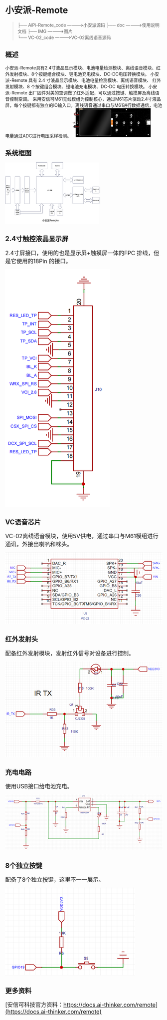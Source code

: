 # 小安派-Remote
>
>├── AiPi-Remote_code ————>小安派源码
>├── doc              ————>使用说明文档
>├── IMG              ————>图片       
>└── VC-02_code       ————>VC-02离线语音源码
>

## 概述

小安派-Remote具有2.4寸液晶显示模块、电池电量检测模块、离线语音模块、红外发射模块、8个按键组合模块、锂电池充电模块、DC-DC电压转换模块。
小安派-Remote 具有 2.4 寸液晶显示模块、电池电量检测模块、离线语音模块、 红外发射模块、8 个按键组合模块、锂电池充电模块、DC-DC 电压转换模块。
小安派-Remote 出厂固件对美的空调做了红外适配，可以通过按键、触摸屏及离线语音控制空调。 
采用安信可M61无线模组为控制核心，通过M61芯片驱动2.4寸液晶屏，每个按键都有独立的IO输入口，离线语音通过串口与M61进行数据通信，电池电量通过ADC进行电压采样检测。</font>
<img decoding="async" src="IMG/AiPi-Remote-top.png" width="50%">
## 系统框图

<img decoding="async" src="IMG/小安派-Remote系统框图.png" width="60%">

## 2.4寸触控液晶显示屏

<font size=4 >2.4寸屏接口，使用的也是显示屏+触摸屏一体的FPC 排线，但是它使用的18Pin 的接口。</font>

<img decoding="async" src="IMG/jlc_1.png" height="50%">

## VC语音芯片

<font size=4 >VC-02离线语音模块，使用5V供电，通过串口与M61模组进行通讯，外接出喇叭和咪头。</font>

<img decoding="async" src="IMG/jlc_2.png" height="50%">

## 红外发射头

<font size=4 >配备红外发射模块，发射红外信号对设备进行控制。</font>

<img decoding="async" src="IMG/jlc_3.png" height="50%">

## 充电电路

<font size=4 >使用USB接口给电池充电。</font>

<img decoding="async" src="IMG/jlc_4.png" height="50%">

## 8个独立按键

<font size=4 >配备了8个独立按键，这里不一一展示。</font>

<img decoding="async" src="IMG/jlc_5.png" height="50%">


## 更多资料

<font size=4 >[安信可科技官方资料：https://docs.ai-thinker.com/remote](https://docs.ai-thinker.com/remote)</font>